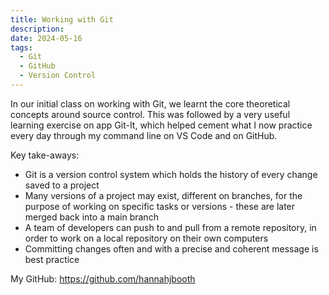 ```yaml
---
title: Working with Git
description: 
date: 2024-05-16
tags:
  - Git
  - GitHub
  - Version Control
---
```


In our initial class on working with Git, we learnt the core theoretical concepts around source control. This was followed by a very useful learning exercise on app Git-It, which helped cement what I now practice every day through my command line on VS Code and on GitHub.

Key take-aways:

- Git is a version control system which holds the history of every change saved to a project
- Many versions of a project may exist, different on branches, for the purpose of working on specific tasks or versions - these are later merged back into a main branch
- A team of developers can push to and pull from a remote repository, in order to work on a local repository on their own computers
- Committing changes often and with a precise and coherent message is best practice

My GitHub: <a href="https://github.com/hannahjbooth" target="_blank">https://github.com/hannahjbooth</a>

<!-- 
Leverage agile frameworks to provide a robust synopsis for high level overviews. Iterative approaches to corporate strategy foster collaborative thinking to further the overall value proposition. Organically grow the holistic world view of disruptive innovation via workplace diversity and empowerment.

## Code

### Styled (with Syntax)

Bring to the table win-win survival strategies to ensure proactive domination. At the end of the day, going forward, a new normal that has evolved from generation X is on the runway heading towards a streamlined cloud solution. User generated content in real-time will have multiple touchpoints for offshoring.

```js
// this is a command
function myCommand() {
	let counter = 0;
	counter++;
}

// Test with a line break above this line.
console.log('Test');
```

### Unstyled

Bring to the table win-win survival strategies to ensure proactive domination. At the end of the day, going forward, a new normal that has evolved from generation X is on the runway heading towards a streamlined cloud solution. User generated content in real-time will have multiple touchpoints for offshoring.

```
// this is a command
function myCommand() {
	let counter = 0;
	counter++;
}

// Test with a line break above this line.
console.log('Test');
```

## Section Header

Capitalize on low hanging fruit to identify a ballpark value added activity to beta test. Override the digital divide with additional clickthroughs from DevOps. Nanotechnology immersion along the information highway will close the loop on focusing solely on the bottom line. -->
